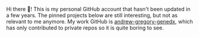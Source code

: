 Hi there 👋! This is my personal GitHub account that hasn't been updated in a few years. The pinned projects below are still interesting, but not as relevant to me anymore. My work GitHub is [andrew-gregory-genedx](https://github.com/andrew-gregory-genedx), which has only contributed to private repos so it is quite boring to see.

<!--
**AndrewJGregory/AndrewJGregory** is a ✨ _special_ ✨ repository because its `README.md` (this file) appears on your GitHub profile.

Here are some ideas to get you started:

- 🔭 I’m currently working on ...
- 🌱 I’m currently learning ...
- 👯 I’m looking to collaborate on ...
- 🤔 I’m looking for help with ...
- 💬 Ask me about ...
- 📫 How to reach me: ...
- 😄 Pronouns: ...
- ⚡ Fun fact: ...
-->
